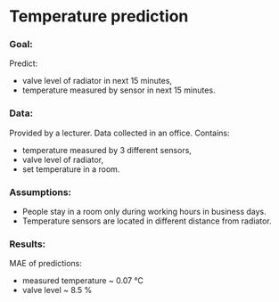 # Temperature prediction

### Goal:
Predict:
* valve level of radiator in next 15 minutes,
* temperature measured by sensor in next 15 minutes. 

### Data: 
Provided by a lecturer. Data collected in an office. Contains:
* temperature measured by 3 different sensors,
* valve level of radiator,
* set temperature in a room. 

### Assumptions:
* People stay in a room only during working hours in business days.
* Temperature sensors are located in different distance from radiator.

### Results: 
MAE of predictions: 
* measured temperature ~ 0.07 °C
* valve level ~ 8.5 %

